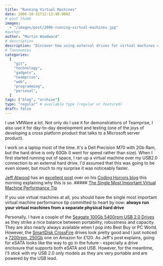 ```yaml
---
title: "Running Virtual Machines"
date: 2006-10-31T12:13:40.000Z
# post thumb
images:
  - "/images/post/2006-running-virtual-machines.jpg"
#author
author: "Martin Woodward"
# description
description: "Discover how using external drives for virtual machines on a laptop can enhance performance significantly, even via USB 2.0 connections."
# Taxonomies
categories:
  [
    "git",
    "technology",
    "gadgets",
    "teamprise",
    "web",
    "programming",
    "personal",
  ]
tags: ["blog", "archive"]
type: "regular" # available type (regular or featured)
draft: false
---
```


I use VMWare a lot. Not only do I use it for demonstrations of Teamprise, I also use it for day-to-day development and testing (one of the joys of developing a cross platform product that talks to a Microsoft server product).

I work on a laptop most of the time. It's a Dell Precision M70 with 2Gb Ram, but the hard drive is only 60Gb (I went for speed rather than size). When I first started running out of space, I ran up a virtual machine over my USB2.0 connection to an external hard drive. I'd assumed that this was going to be even slower, but much to my surprise it was noticeably faster.

[Jeff Atwood](http://www.codinghorror.com/blog/) has an [excellent post](http://www.codinghorror.com/blog/archives/000714.html) over on his [Coding Horrors blog](http://www.codinghorror.com/blog/) this morning explaining why this is so. ##### [The Single Most Important Virtual Machine Performance Tip](http://www.codinghorror.com/blog/archives/000714.html)

If you use virtual machines at all, you should have the single most important virtual machine performance tip committed to heart by now: **always run your virtual machines from a separate physical hard drive**

Personally, I have a couple of the [Seagate 100Gb 5400rpm USB 2.0 Drives](http://www.amazon.co.uk/gp/redirect.html?ie=UTF8&location=http%3A%2F%2Fwww.amazon.co.uk%2FSeagate-Momentus-External-100Gb-5400Rpm%2Fdp%2FB00064NG0Q&tag=woodwardwebcom&linkCode=ur2&camp=1634&creative=6738) as they strike a nice balance between portability, robustness and capacity. They are also nearly always available when I pop into Best Buy or PC World. However, the [SmartDisk CrossFire](http://www.amazon.co.uk/gp/product/B0007UDC2G?ie=UTF8&tag=woodwardwebcom&linkCode=as2&camp=1634&creative=6738&creativeASIN=B0007UDC2G) drives look pretty good and I just noticed a [7200rpm, 250Gb](http://www.amazon.co.uk/gp/product/B0007UDC2G?ie=UTF8&tag=woodwardwebcom&linkCode=as2&camp=1634&creative=6738&creativeASIN=B0007UDC2G) one on Amazon for £120. As Jeff's post explains, going for eSATA looks like the way to go in the future - especially a drive enclosure that supports both eSATA and USB. However, for the meantime, I'll stick with my USB 2.0 only models as they are very portable and are powered by the USB lead.
